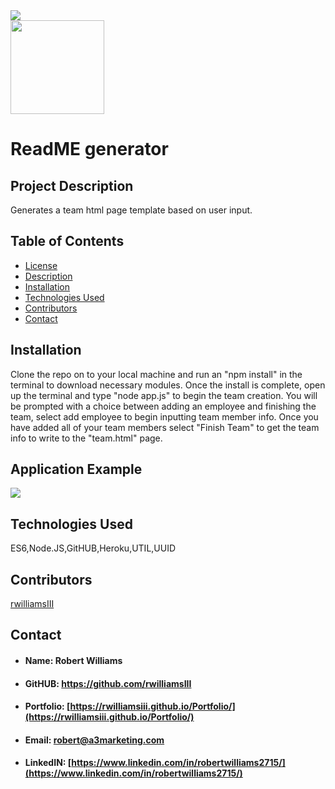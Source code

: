 <img id="license" src="https://img.shields.io/badge/License-MIT-blueviolet">
<br style="line-height: 12px">
<img src="https://avatars2.githubusercontent.com/u/60420479?v=4" style= "width: 150px; height: 150px">

# ReadME generator

## <h2 id="#description">Project Description</h2>
Generates a team html page template based on user input.

## Table of Contents

* <a href="#license">License</a>
* <a href="#description">Description</a>
* <a href="#installation">Installation</a>
* <a href="#technology">Technologies Used</a>
* <a href="#contributors">Contributors</a>
* <a href="#contact">Contact</a>

## <h2 id="installation">Installation</h2>
Clone the repo on to your local machine and run an "npm install" in the terminal to download necessary modules. Once the install is complete, open up the terminal and type "node app.js" to begin the team creation. You will be prompted with a choice between adding an employee and finishing the team, select add employee to begin inputting team member info. Once you have added all of your team members select "Finish Team" to get the team info to write to the "team.html" page. 

## <h2 id="example">Application Example</h2>
<img src="assets/application-example.gif">
    
## <h2 id="technology">Technologies Used</h2>
ES6,Node.JS,GitHUB,Heroku,UTIL,UUID

## <h2 id="contributors">Contributors</h2>
[rwilliamsIII](rwilliamsIII)

## <h2 id="contact">Contact</h2>

* #### Name: Robert Williams
* #### GitHUB: https://github.com/rwilliamsIII
* #### Portfolio: [https://rwilliamsiii.github.io/Portfolio/](https://rwilliamsiii.github.io/Portfolio/)
* #### Email: robert@a3marketing.com
* #### LinkedIN: [https://www.linkedin.com/in/robertwilliams2715/](https://www.linkedin.com/in/robertwilliams2715/)
